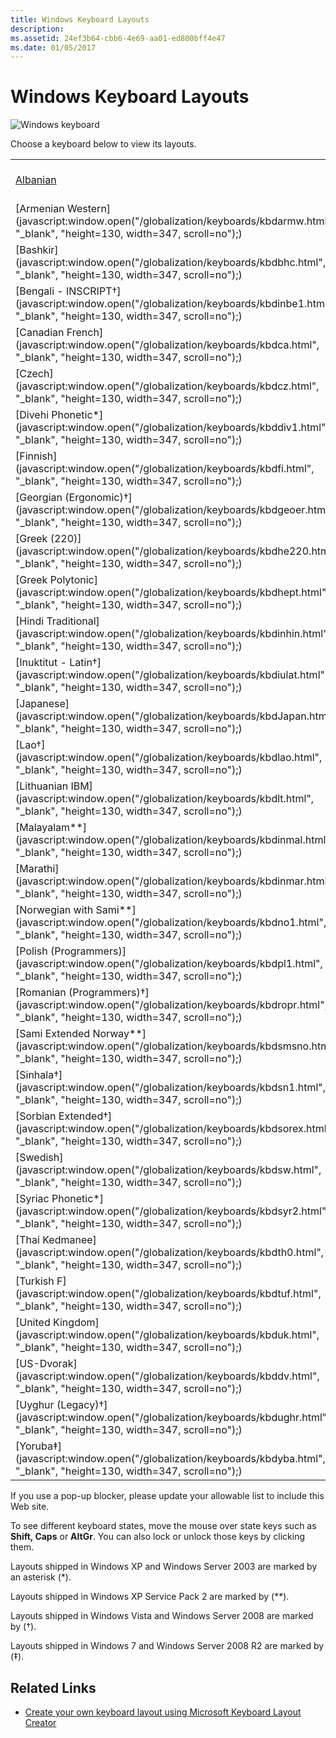 ```yaml
---
title: Windows Keyboard Layouts
description: 
ms.assetid: 24ef3b64-cbb6-4e69-aa01-ed800bff4e47
ms.date: 01/05/2017
---
```


# Windows Keyboard Layouts

![Windows keyboard](/media/hubs/globalization/IC381691.jpg "Windows keyboard")

Choose a keyboard below to view its layouts.
<table>
<tr><td><a href='javascript:window.open("/globalization/keyboards/kbdal.html", "_blank", "height=130, width=347, scroll=no");)'>Albanian</a></td><td>[Arabic (101)](javascript:window.open("/globalization/keyboards/kbda1.html", "_blank", "height=130, width=347, scroll=no");)</td><td>[Arabic (102)](javascript:window.open("/globalization/keyboards/kbda2.html", "_blank", "height=130, width=347, scroll=no");)</td><td>[Arabic (102) AZERTY](javascript:window.open("/globalization/keyboards/kbda3.html", "_blank", "height=130, width=347, scroll=no");)</td><td>[Armenian Eastern](javascript:window.open("/globalization/keyboards/kbdarme.html", "_blank", "height=130, width=347, scroll=no");)</td></tr>
<tr><td>[Armenian Western](javascript:window.open("/globalization/keyboards/kbdarmw.html", "_blank", "height=130, width=347, scroll=no");)</td><td>[Assamese - INSCRIPT†](javascript:window.open("/globalization/keyboards/kbdinasa.html", "_blank", "height=130, width=347, scroll=no");)</td><td>[Azeri Cyrillic](javascript:window.open("/globalization/keyboards/kbdaze.html", "_blank", "height=130, width=347, scroll=no");)</td><td>[Azeri Latin](javascript:window.open("/globalization/keyboards/kbdazel.html", "_blank", "height=130, width=347, scroll=no");)</td><td>[Bashkir†](javascript:window.open("/globalization/keyboards/kbdbash.html", "_blank", "height=130, width=347, scroll=no");)</td></tr>
<tr><td>[Bashkir](javascript:window.open("/globalization/keyboards/kbdbhc.html", "_blank", "height=130, width=347, scroll=no");)</td><td>[Belarusian](javascript:window.open("/globalization/keyboards/kbdblr.html", "_blank", "height=130, width=347, scroll=no");)</td><td>[Belgian (Comma)](javascript:window.open("/globalization/keyboards/kbdbene.html", "_blank", "height=130, width=347, scroll=no");)</td><td>[Belgian French](javascript:window.open("/globalization/keyboards/kbdbe.html", "_blank", "height=130, width=347, scroll=no");)</td><td>[Bengali](javascript:window.open("/globalization/keyboards/kbdinben.html", "_blank", "height=130, width=347, scroll=no");)</td></tr>
<tr><td>[Bengali - INSCRIPT†](javascript:window.open("/globalization/keyboards/kbdinbe1.html", "_blank", "height=130, width=347, scroll=no");)</td><td>[Bengali - INSCRIPT (Legacy)**](javascript:window.open("/globalization/keyboards/kbdinbe1.html", "_blank", "height=130, width=347, scroll=no");)</td><td>[Bulgarian (Phonetic Traditional)‡](javascript:window.open("/globalization/keyboards/kbdbgph1.html", "_blank", "height=130, width=347, scroll=no");)</td><td>[Bulgarian (Phonetic)†](javascript:window.open("/globalization/keyboards/kbdbgph.html", "_blank", "height=130, width=347, scroll=no");)</td><td>[Bulgarian (Typewriter)†](javascript:window.open("/globalization/keyboards/kbdbu.html", "_blank", "height=130, width=347, scroll=no");)</td></tr>
<tr><td>[Canadian French](javascript:window.open("/globalization/keyboards/kbdca.html", "_blank", "height=130, width=347, scroll=no");)</td><td>[Canadian French (Legacy)](javascript:window.open("/globalization/keyboards/kbdfc.html", "_blank", "height=130, width=347, scroll=no");)</td><td>[Canadian Multilingual Standard](javascript:window.open("/globalization/keyboards/kbdcan.html", "_blank", "height=130, width=347, scroll=no");)</td><td>[Chinese Bopomofo IME](javascript:window.open("/globalization/keyboards/kbdTCBO.html", "_blank", "height=130, width=347, scroll=no");)</td><td>[Chinese ChaJei IME](javascript:window.open("/globalization/keyboards/kbdTCCJ.html", "_blank", "height=130, width=347, scroll=no");)</td></tr>
<tr><td>[Czech](javascript:window.open("/globalization/keyboards/kbdcz.html", "_blank", "height=130, width=347, scroll=no");)</td><td>[Czech (QWERTY)](javascript:window.open("/globalization/keyboards/kbdcz1.html", "_blank", "height=130, width=347, scroll=no");)</td><td>[Czech Programmers](javascript:window.open("/globalization/keyboards/kbdcz2.html", "_blank", "height=130, width=347, scroll=no");)</td><td>[Danish](javascript:window.open("/globalization/keyboards/kbdda.html", "_blank", "height=130, width=347, scroll=no");)</td><td>[Devanagari - INSCRIPT](javascript:window.open("/globalization/keyboards/kbdindev.html", "_blank", "height=130, width=347, scroll=no");)</td></tr>
<tr><td>[Divehi Phonetic*](javascript:window.open("/globalization/keyboards/kbddiv1.html", "_blank", "height=130, width=347, scroll=no");)</td><td>[Divehi Typewriter*](javascript:window.open("/globalization/keyboards/kbddiv2.html", "_blank", "height=130, width=347, scroll=no");)</td><td>[Dutch](javascript:window.open("/globalization/keyboards/kbdne.html", "_blank", "height=130, width=347, scroll=no");)</td><td>[Estonian](javascript:window.open("/globalization/keyboards/kbdest.html", "_blank", "height=130, width=347, scroll=no");)</td><td>[Faeroese](javascript:window.open("/globalization/keyboards/kbdfo.html", "_blank", "height=130, width=347, scroll=no");)</td></tr>
<tr><td>[Finnish](javascript:window.open("/globalization/keyboards/kbdfi.html", "_blank", "height=130, width=347, scroll=no");)</td><td>[Finnish with Sami**](javascript:window.open("/globalization/keyboards/kbdfi1.html", "_blank", "height=130, width=347, scroll=no");)</td><td>[French](javascript:window.open("/globalization/keyboards/kbdfr.html", "_blank", "height=130, width=347, scroll=no");)</td><td>[Gaelic](javascript:window.open("/globalization/keyboards/kbdgae.html", "_blank", "height=130, width=347, scroll=no");)</td><td>[Georgian](javascript:window.open("/globalization/keyboards/kbdgeo.html", "_blank", "height=130, width=347, scroll=no");)</td></tr>
<tr><td>[Georgian (Ergonomic)†](javascript:window.open("/globalization/keyboards/kbdgeoer.html", "_blank", "height=130, width=347, scroll=no");)</td><td>[Georgian (QWERTY)†](javascript:window.open("/globalization/keyboards/kbdgeoqw.html", "_blank", "height=130, width=347, scroll=no");)</td><td>[German](javascript:window.open("/globalization/keyboards/kbdgr.html", "_blank", "height=130, width=347, scroll=no");)</td><td>[German (IBM)](javascript:window.open("/globalization/keyboards/kbdgr1.html", "_blank", "height=130, width=347, scroll=no");)</td><td>[Greek](javascript:window.open("/globalization/keyboards/kbdhe.html", "_blank", "height=130, width=347, scroll=no");)</td></tr>
<tr><td>[Greek (220)](javascript:window.open("/globalization/keyboards/kbdhe220.html", "_blank", "height=130, width=347, scroll=no");)</td><td>[Greek (220) Latin](javascript:window.open("/globalization/keyboards/kbdhela2.html", "_blank", "height=130, width=347, scroll=no");)</td><td>[Greek (319)](javascript:window.open("/globalization/keyboards/kbdhe319.html", "_blank", "height=130, width=347, scroll=no");)</td><td>[Greek (319) Latin](javascript:window.open("/globalization/keyboards/kbdhela3.html", "_blank", "height=130, width=347, scroll=no");)</td><td>[Greek Latin](javascript:window.open("/globalization/keyboards/kbdgkl.html", "_blank", "height=130, width=347, scroll=no");)</td></tr>
<tr><td>[Greek Polytonic](javascript:window.open("/globalization/keyboards/kbdhept.html", "_blank", "height=130, width=347, scroll=no");)</td><td>[Greenlandic†](javascript:window.open("/globalization/keyboards/kbdgrlnd.html", "_blank", "height=130, width=347, scroll=no");)</td><td>[Gujarati*](javascript:window.open("/globalization/keyboards/kbdinguj.html", "_blank", "height=130, width=347, scroll=no");)</td><td>[Hausa‡](javascript:window.open("/globalization/keyboards/kbdhau.html", "_blank", "height=130, width=347, scroll=no");)</td><td>[Hebrew](javascript:window.open("/globalization/keyboards/kbdheb.html", "_blank", "height=130, width=347, scroll=no");)</td></tr>
<tr><td>[Hindi Traditional](javascript:window.open("/globalization/keyboards/kbdinhin.html", "_blank", "height=130, width=347, scroll=no");)</td><td>[Hungarian](javascript:window.open("/globalization/keyboards/kbdhu.html", "_blank", "height=130, width=347, scroll=no");)</td><td>[Hungarian 101-key](javascript:window.open("/globalization/keyboards/kbdhu1.html", "_blank", "height=130, width=347, scroll=no");)</td><td>[Icelandic](javascript:window.open("/globalization/keyboards/kbdic.html", "_blank", "height=130, width=347, scroll=no");)</td><td>[Igbo‡](javascript:window.open("/globalization/keyboards/kbdibo.html", "_blank", "height=130, width=347, scroll=no");)</td></tr>
<tr><td>[Inuktitut - Latin†](javascript:window.open("/globalization/keyboards/kbdiulat.html", "_blank", "height=130, width=347, scroll=no");)</td><td>[Inuktitut - Naqittuat†](javascript:window.open("/globalization/keyboards/kbdinuk2.html", "_blank", "height=130, width=347, scroll=no");)</td><td>[Irish](javascript:window.open("/globalization/keyboards/kbdir.html", "_blank", "height=130, width=347, scroll=no");)</td><td>[Italian](javascript:window.open("/globalization/keyboards/kbdit.html", "_blank", "height=130, width=347, scroll=no");)</td><td>[Italian (142)](javascript:window.open("/globalization/keyboards/kbdit142.html", "_blank", "height=130, width=347, scroll=no");)</td></tr>
<tr><td>[Japanese](javascript:window.open("/globalization/keyboards/kbdJapan.html", "_blank", "height=130, width=347, scroll=no");)</td><td>[Kannada*](javascript:window.open("/globalization/keyboards/kbdinkan.html", "_blank", "height=130, width=347, scroll=no");)</td><td>[Kazakh](javascript:window.open("/globalization/keyboards/kbdkaz.html", "_blank", "height=130, width=347, scroll=no");)</td><td>[Korean](javascript:window.open("/globalization/keyboards/kbdKorea.html", "_blank", "height=130, width=347, scroll=no");)</td><td>[Kyrgyz (Cyrillic)*](javascript:window.open("/globalization/keyboards/kbdKyr.html", "_blank", "height=130, width=347, scroll=no");)</td></tr>
<tr><td>[Lao†](javascript:window.open("/globalization/keyboards/kbdlao.html", "_blank", "height=130, width=347, scroll=no");)</td><td>[Latin American](javascript:window.open("/globalization/keyboards/kbdla.html", "_blank", "height=130, width=347, scroll=no");)</td><td>[Latvian](javascript:window.open("/globalization/keyboards/kbdlv.html", "_blank", "height=130, width=347, scroll=no");)</td><td>[Latvian (QWERTY)](javascript:window.open("/globalization/keyboards/kbdlv1.html", "_blank", "height=130, width=347, scroll=no");)</td><td>[Lithuanian](javascript:window.open("/globalization/keyboards/kbdlt1.html", "_blank", "height=130, width=347, scroll=no");)</td></tr>
<tr><td>[Lithuanian IBM](javascript:window.open("/globalization/keyboards/kbdlt.html", "_blank", "height=130, width=347, scroll=no");)</td><td>[Lithuanian Standard†](javascript:window.open("/globalization/keyboards/kbdlt2.html", "_blank", "height=130, width=347, scroll=no");)</td><td>[Luxembourgish†](javascript:window.open("/globalization/keyboards/kbdsf.html", "_blank", "height=130, width=347, scroll=no");)</td><td>[Macedonian (FYROM)](javascript:window.open("/globalization/keyboards/kbdmac.html", "_blank", "height=130, width=347, scroll=no");)</td><td>[Macedonian (FYROM) - Standard†](javascript:window.open("/globalization/keyboards/kbdmacst.html", "_blank", "height=130, width=347, scroll=no");)</td></tr>
<tr><td>[Malayalam**](javascript:window.open("/globalization/keyboards/kbdinmal.html", "_blank", "height=130, width=347, scroll=no");)</td><td>[Maori**](javascript:window.open("/globalization/keyboards/kbdmaori.html", "_blank", "height=130, width=347, scroll=no");)</td><td>[Maltese 47**](javascript:window.open("/globalization/keyboards/kbdmlt47.html", "_blank", "height=130, width=347, scroll=no");)</td><td>[Maltese 48**](javascript:window.open("/globalization/keyboards/kbdmlt48.html", "_blank", "height=130, width=347, scroll=no");)</td><td>[Maori†](javascript:window.open("/globalization/keyboards/kbdmaori.html", "_blank", "height=130, width=347, scroll=no");)</td></tr>
<tr><td>[Marathi](javascript:window.open("/globalization/keyboards/kbdinmar.html", "_blank", "height=130, width=347, scroll=no");)</td><td>[Mongolian (Cyrillic)*](javascript:window.open("/globalization/keyboards/kbdmon.html", "_blank", "height=130, width=347, scroll=no");)</td><td>[Mongolian (Mongolian Script)†](javascript:window.open("/globalization/keyboards/kbdmonmo.html", "_blank", "height=130, width=347, scroll=no");)</td><td>[Nepali†](javascript:window.open("/globalization/keyboards/kbdnepr.html", "_blank", "height=130, width=347, scroll=no");)</td><td>[Norwegian](javascript:window.open("/globalization/keyboards/kbdno.html", "_blank", "height=130, width=347, scroll=no");)</td></tr>
<tr><td>[Norwegian with Sami**](javascript:window.open("/globalization/keyboards/kbdno1.html", "_blank", "height=130, width=347, scroll=no");)</td><td>[Oriya†](javascript:window.open("/globalization/keyboards/kbdinori.html", "_blank", "height=130, width=347, scroll=no");)</td><td>[Pashto (Afghanistan)†](javascript:window.open("/globalization/keyboards/kbdpash.html", "_blank", "height=130, width=347, scroll=no");)</td><td>[Persian](javascript:window.open("/globalization/keyboards/kbdfa.html", "_blank", "height=130, width=347, scroll=no");)</td><td>[Polish (214)](javascript:window.open("/globalization/keyboards/kbdpl.html", "_blank", "height=130, width=347, scroll=no");)</td></tr>
<tr><td>[Polish (Programmers)](javascript:window.open("/globalization/keyboards/kbdpl1.html", "_blank", "height=130, width=347, scroll=no");)</td><td>[Portuguese](javascript:window.open("/globalization/keyboards/kbdpo.html", "_blank", "height=130, width=347, scroll=no");)</td><td>[Portuguese (Brazilian ABNT)](javascript:window.open("/globalization/keyboards/kbdbr.html", "_blank", "height=130, width=347, scroll=no");)</td><td>[Punjabi (Gurmukhi)*](javascript:window.open("/globalization/keyboards/kbdinpun.html", "_blank", "height=130, width=347, scroll=no");)</td><td>[Romanian (Legacy)](javascript:window.open("/globalization/keyboards/kbdro.html", "_blank", "height=130, width=347, scroll=no");)</td></tr>
<tr><td>[Romanian (Programmers)†](javascript:window.open("/globalization/keyboards/kbdropr.html", "_blank", "height=130, width=347, scroll=no");)</td><td>[Romanian (Standard)†](javascript:window.open("/globalization/keyboards/kbdrost.html", "_blank", "height=130, width=347, scroll=no");)</td><td>[Russian](javascript:window.open("/globalization/keyboards/kbdru.html", "_blank", "height=130, width=347, scroll=no");)</td><td>[Russian (Typewriter)](javascript:window.open("/globalization/keyboards/kbdru1.html", "_blank", "height=130, width=347, scroll=no");)</td><td>[Sami Extended Finland-Sweden**](javascript:window.open("/globalization/keyboards/kbdsmsfi.html", "_blank", "height=130, width=347, scroll=no");)</td></tr>
<tr><td>[Sami Extended Norway**](javascript:window.open("/globalization/keyboards/kbdsmsno.html", "_blank", "height=130, width=347, scroll=no");)</td><td>[Serbian (Cyrillic)](javascript:window.open("/globalization/keyboards/kbdycc.html", "_blank", "height=130, width=347, scroll=no");)</td><td>[Serbian (Latin)](javascript:window.open("/globalization/keyboards/kbdycl.html", "_blank", "height=130, width=347, scroll=no");)</td><td>[Sesotho sa Leboa‡](javascript:window.open("/globalization/keyboards/kbdnso1.html", "_blank", "height=130, width=347, scroll=no");)</td><td>[Setawana‡](javascript:window.open("/globalization/keyboards/kbdnso.html", "_blank", "height=130, width=347, scroll=no");)</td></tr>
<tr><td>[Sinhala†](javascript:window.open("/globalization/keyboards/kbdsn1.html", "_blank", "height=130, width=347, scroll=no");)</td><td>[Sinhala -Wij 9†](javascript:window.open("/globalization/keyboards/kbdsw09.html", "_blank", "height=130, width=347, scroll=no");)</td><td>[Slovak](javascript:window.open("/globalization/keyboards/kbdsl.html", "_blank", "height=130, width=347, scroll=no");)</td><td>[Slovak (QWERTY)](javascript:window.open("/globalization/keyboards/kbdsl1.html", "_blank", "height=130, width=347, scroll=no");)</td><td>[Slovenian](javascript:window.open("/globalization/keyboards/kbdcr.html", "_blank", "height=130, width=347, scroll=no");)</td></tr>
<tr><td>[Sorbian Extended†](javascript:window.open("/globalization/keyboards/kbdsorex.html", "_blank", "height=130, width=347, scroll=no");)</td><td>[Sorbian Standard‡](javascript:window.open("/globalization/keyboards/kbdsors1.html", "_blank", "height=130, width=347, scroll=no");)</td><td>[Sorbian Standard (Legacy)†](javascript:window.open("/globalization/keyboards/kbdsorst.html", "_blank", "height=130, width=347, scroll=no");)</td><td>[Spanish](javascript:window.open("/globalization/keyboards/kbdsp.html", "_blank", "height=130, width=347, scroll=no");)</td><td>[Spanish Variation](javascript:window.open("/globalization/keyboards/kbdes.html", "_blank", "height=130, width=347, scroll=no");)</td></tr>
<tr><td>[Swedish](javascript:window.open("/globalization/keyboards/kbdsw.html", "_blank", "height=130, width=347, scroll=no");)</td><td>[Swedish with Sami](javascript:window.open("/globalization/keyboards/kbdsw1.html", "_blank", "height=130, width=347, scroll=no");)</td><td>[Swiss French](javascript:window.open("/globalization/keyboards/kbdsf.html", "_blank", "height=130, width=347, scroll=no");)</td><td>[Swiss German](javascript:window.open("/globalization/keyboards/kbdsg.html", "_blank", "height=130, width=347, scroll=no");)</td><td>[Syriac Standard*](javascript:window.open("/globalization/keyboards/kbdsyr1.html", "_blank", "height=130, width=347, scroll=no");)</td></tr>
<tr><td>[Syriac Phonetic*](javascript:window.open("/globalization/keyboards/kbdsyr2.html", "_blank", "height=130, width=347, scroll=no");)</td><td>[Tajik†](javascript:window.open("/globalization/keyboards/kbdtajik.html", "_blank", "height=130, width=347, scroll=no");)</td><td>[Tamil](javascript:window.open("/globalization/keyboards/kbdintam.html", "_blank", "height=130, width=347, scroll=no");)</td><td>[Tatar](javascript:window.open("/globalization/keyboards/kbdtat.html", "_blank", "height=130, width=347, scroll=no");)</td><td>[Telugu*](javascript:window.open("/globalization/keyboards/kbdintel.html", "_blank", "height=130, width=347, scroll=no");)</td></tr>
<tr><td>[Thai Kedmanee](javascript:window.open("/globalization/keyboards/kbdth0.html", "_blank", "height=130, width=347, scroll=no");)</td><td>[Thai Kedmanee (non-ShiftLock)](javascript:window.open("/globalization/keyboards/kbdth2.html", "_blank", "height=130, width=347, scroll=no");)</td><td>[Thai Pattachote](javascript:window.open("/globalization/keyboards/kbdth1.html", "_blank", "height=130, width=347, scroll=no");)</td><td>[Thai Pattachote (non-ShiftLock)](javascript:window.open("/globalization/keyboards/kbdth3.html", "_blank", "height=130, width=347, scroll=no");)</td><td>[Tibetan (PRC)‡](javascript:window.open("/globalization/keyboards/kbdtiprc.html", "_blank", "height=130, width=347, scroll=no");)</td></tr>
<tr><td>[Turkish F](javascript:window.open("/globalization/keyboards/kbdtuf.html", "_blank", "height=130, width=347, scroll=no");)</td><td>[Turkish Q](javascript:window.open("/globalization/keyboards/kbdtuq.html", "_blank", "height=130, width=347, scroll=no");)</td><td>[Turkmen†](javascript:window.open("/globalization/keyboards/kbdturme.html", "_blank", "height=130, width=347, scroll=no");)</td><td>[Ukrainian](javascript:window.open("/globalization/keyboards/kbdur.html", "_blank", "height=130, width=347, scroll=no");)</td><td>[Ukrainian (Enhanced)†](javascript:window.open("/globalization/keyboards/kbdur1.html", "_blank", "height=130, width=347, scroll=no");)</td></tr>
<tr><td>[United Kingdom](javascript:window.open("/globalization/keyboards/kbduk.html", "_blank", "height=130, width=347, scroll=no");)</td><td>[United Kingdom Extended**](javascript:window.open("/globalization/keyboards/kbdukx.html", "_blank", "height=130, width=347, scroll=no");)</td><td>[Urdu](javascript:window.open("/globalization/keyboards/kbdurdu.html", "_blank", "height=130, width=347, scroll=no");)</td><td>[US English](javascript:window.open("/globalization/keyboards/kbdus.html", "_blank", "height=130, width=347, scroll=no");)</td><td>[US English (IBM Arabic 238_L)](javascript:window.open("/globalization/keyboards/kbdusa.html", "_blank", "height=130, width=347, scroll=no");)</td></tr>
<tr><td>[US-Dvorak](javascript:window.open("/globalization/keyboards/kbddv.html", "_blank", "height=130, width=347, scroll=no");)</td><td>[US-Dvorak for left hand](javascript:window.open("/globalization/keyboards/kbdusl.html", "_blank", "height=130, width=347, scroll=no");)</td><td>[US-Dvorak for right hand](javascript:window.open("/globalization/keyboards/kbdusr.html", "_blank", "height=130, width=347, scroll=no");)</td><td>[US-International](javascript:window.open("/globalization/keyboards/kbdusx.html", "_blank", "height=130, width=347, scroll=no");)</td><td>[Uyghur‡](javascript:window.open("/globalization/keyboards/kbdughr1.html", "_blank", "height=130, width=347, scroll=no");)</td></tr>
<tr><td>[Uyghur (Legacy)†](javascript:window.open("/globalization/keyboards/kbdughr.html", "_blank", "height=130, width=347, scroll=no");)</td><td>[Uzbek Cyrillic](javascript:window.open("/globalization/keyboards/kbduzb.html", "_blank", "height=130, width=347, scroll=no");)</td><td>[Vietnamese](javascript:window.open("/globalization/keyboards/kbdvntc.html", "_blank", "height=130, width=347, scroll=no");)</td><td>[Wolof‡](javascript:window.open("/globalization/keyboards/kbdwol.html", "_blank", "height=130, width=347, scroll=no");)</td><td>[Yakut‡](javascript:window.open("/globalization/keyboards/kbdyak.html", "_blank", "height=130, width=347, scroll=no");)</td></tr>
<tr><td>[Yoruba‡](javascript:window.open("/globalization/keyboards/kbdyba.html", "_blank", "height=130, width=347, scroll=no");)</td><td></td><td></td><td></td><td></td></tr>
</table>

If you use a pop-up blocker, please update your allowable list to include this Web site.

To see different keyboard states, move the mouse over state keys such as **Shift, Caps** or **AltGr**. You can also lock or unlock those keys by clicking them.

Layouts shipped in Windows XP and Windows Server 2003 are marked by an asterisk (\*).

Layouts shipped in Windows XP Service Pack 2 are marked by (\*\*).

Layouts shipped in Windows Vista and Windows Server 2008 are marked by (†).

Layouts shipped in Windows 7 and Windows Server 2008 R2 are marked by (‡).

## Related Links

- [Create your own keyboard layout using Microsoft Keyboard Layout Creator](https://msdn.microsoft.com/goglobal/bb964665.aspx "Create your own keyboard layout using Microsoft Keyboard Layout Creator")